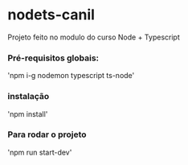 # nodets-canil
Projeto feito no modulo do curso Node + Typescript

### Pré-requisitos globais:
'npm i-g nodemon typescript ts-node'

### instalação 
'npm install'

### Para rodar o projeto
'npm run start-dev'